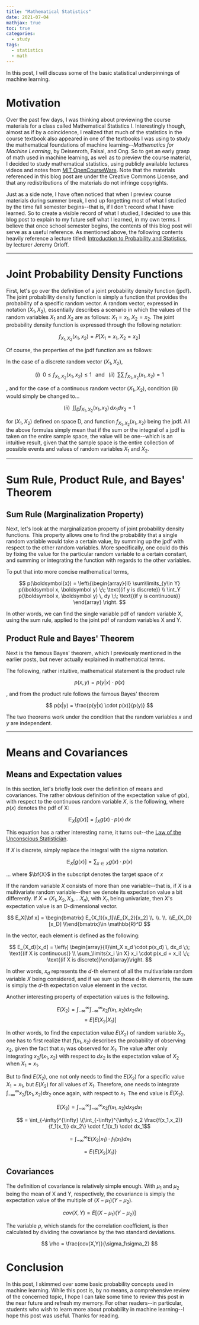 ```yaml
---
title: "Mathematical Statistics"
date: 2021-07-04
mathjax: true
toc: true
categories:
  - study
tags:
  - statistics
  - math
---
```



In this post, I will discuss some of the basic statistical underpinnings of machine learning. 

# Motivation

Over the past few days, I was thinking about previewing the course materials for a class called Mathematical Statistics I. Interestingly though, almost as if by a coincidence, I realized that much of the statistics in the course textbook also appeared in one of the textbooks I was using to study the mathematical foundations of machine learning--*Mathematics for Machine Learning*, by Deisenroth, Faisal, and Ong. So to get an early grasp of math used in machine learning, as well as to preview the course material, I decided to study mathematical statistics, using publicly available lectures videos and notes from [MIT OpenCourseWare](https://ocw.mit.edu/index.htm). Note that the materials referenced in this blog post are under the Creative Commons License, and that any redistributions of the materials do not infringe copyrights.

Just as a side note, I have often noticed that when I preview course materials during summer break, I end up forgetting most of what I studied by the time fall semester begins--that is, if I don't record what I have learned. So to create a visible record of what I studied, I decided to use this blog post to explain to my future self what I learned, in my own terms. I believe that once school semester begins, the contents of this blog post will serve as a useful reference. As mentioned above, the following contents heavily reference a lecture titled: [Introduction to Probability and Statistics](https://ocw.mit.edu/courses/mathematics/18-655-mathematical-statistics-spring-2016/lecture-notes/), by lecturer Jeremy Orloff. 







***
# Joint Probability Density Functions



First, let's go over the definition of a joint probability density function (jpdf). The joint probability density function is simply a function that provides the probability of a specific random vector. A random vector, expressed in notation $(X_1, X_2)$, essentially describes a scenario in which the values of the random variables $X_1$ and $X_2$ are as follows: $X_1 = x_1$, $X_2 = x_2$. The joint probability density function is expressed through the following notation:


$$ f_{X_1, X_2} (x_1, x_2) = P[X_1 = x_1, X_2 = x_2] $$

Of course, the properties of the jpdf function are as follows:

In the case of a discrete random vector $(X_1, X_2)$,

$$ (i)\;\; 0\leq f_{X_1, X_2} (x_1, x_2) \leq 1 \;\;\; \text{and} \;\;\; (ii) \;\; \sum\sum \; f_{X_1, X_2} (x_1, x_2) = 1 $$ 

, and for the case of a continuous random vector $(X_1, X_2)$, condition (ii) would simply be changed to... 

$$ (ii) \;\; \int \int_D f_{X_1, X_2}(x_1, x_2) \,dx_1dx_2 = 1 $$

for $(X_1,X_2)$ defined on space D, and function $f_{X_1,X_2} (x_1, x_2)$ being the jpdf. All the above formulas simply mean that if the sum or the integral of a jpdf is taken on the entire sample space, the value will be one--which is an intuitive result, given that the sample space is the entire collection of possible events and values of random variables $X_1 \text{ and } X_2$.






***
# Sum Rule, Product Rule, and Bayes' Theorem

## Sum Rule (Marginalization Property)

Next, let's look at the marginalization property of joint probability density functions. This property allows one to find the probability that a single random variable would take a certain value, by summing up the jpdf with respect to the other random variables. More specifically, one could do this by fixing the value for the particular random variable to a certain constant, and summing or integrating the function with regards to the other variables. 



To put that into more concise mathematical terms, 


$$
p(\boldsymbol{x}) = \left\{\begin{array}{ll} \sum\limits_{y\in Y} p(\boldsymbol x, \boldsymbol y) \;\; \text{(if y is discrete)} \\ \int_Y p(\boldsymbol x, \boldsymbol y) \, dy \;\; \text{(if y is continuous)}
\end{array} \right.
$$

In other words, we can find the single variable pdf of random variable X, using the sum rule, applied to the joint pdf of random variables X and Y. 

## Product Rule and Bayes' Theorem

Next is the famous Bayes' theorem, which I previously mentioned in the earlier posts, but never actually explained in mathematical terms. 

The following, rather intuitive, mathematical statement is the product rule

$$ p(x,y) = p(y|x) \cdot p(x) $$ 

, and from the product rule follows the famous Bayes' theorem

$$ p(x|y) = \frac{p(y|x) \cdot p(x)}{p(y)} $$

The two theorems work under the condition that the random variables $x$ and $y$ are independent. 

***
# Means and Covariances

## Means and Expectation values

In this section, let's briefly look over the definition of means and covariances. The rather obvious definition of the expectation value of $g(x)$, with respect to the continuous random variable $X$, is the following, where $p(x)$ denotes the pdf of X: 

$$ \mathbb{E}_X[g(x)] = \int_X g(x) \cdot p(x) \, dx $$

This equation has a rather interesting name, it turns out--the [Law of the Unconscious Statistician](https://en.wikipedia.org/wiki/Law_of_the_unconscious_statistician).

If $X$ is discrete, simply replace the integral with the sigma notation. 

$$ \mathbb{E}_X[g(x)] = \sum_{x \in X} g(x) \cdot p(x) $$

... where $\bf{X}$ in the subscript denotes the target space of $x$

If the random variable $X$ consists of more than one variable--that is, if $X$ is a multivariate random variable--then we denote its expectation value a bit differently. If $X = (X_1, X_2, X_3, ... X_n)$, with $X_n$ being univariate, then $X$'s expectation value is an D-dimensional vector. 

$$ E_X[\bf x] = \begin{bmatrix} E_{X_1}[x_1]\\E_{X_2}[x_2] \\. \\. \\. \\E_{X_D}[x_D] \\\end{bmatrix}\in \mathbb{R}^D $$

In the vector, each element is defined as the following: 


$$
E_{X_d}[x_d] = \left\{
\begin{array}{ll}\int_X x_d \cdot p(x_d) \, dx_d \;\; \text{(if X is continuous)} \\ \sum_\limits{x_i \in X} x_i \cdot p(x_d = x_i) \;\; \text{(if X is discrete)}\end{array}\right.
$$



In other words, $x_d$ represents the *d*-th element of all the multivariate random variable $X$ being considered, and if we sum up those d-th elements, the sum is simply the *d*-th expectation value element in the vector.

Another interesting property of expectation values is the following.

$$ E(X_2) = \int_{-\infty}^\infty\int_{-\infty}^\infty x_2f(x_1,x_2) dx_2dx_1$$
$$ = E[E(X_2|X_1)] $$

In other words, to find the expectation value $E(X_2)$ of random variable $X_2$, one has to first realize that $f(x_1,x_2)$ describes the probability of observing $x_2$, given the fact that $x_1$ was observed for $X_1$. The value after only integrating $x_2f(x_1,x_2)$ with respect to $dx_2$ is the expectation value of $X_2$ when $X_1=x_1$. 

But to find $E(X_2)$, one not only needs to find the $E(X_2)$ for a specific value $X_1 = x_1$, but $E(X_2)$ for all values of  $X_1$. Therefore, one needs to integrate $\int_{-\infty}^\infty x_2f(x_1,x_2) dx_2$ once again, with respect to $x_1$. The end value is $E(X_2)$. 



$$ E(X_2) = \int_{-\infty}^\infty\int_{-\infty}^\infty x_2f(x_1,x_2) dx_2dx_1 $$

$$ = \int_{-\infty}^{\infty} \{\int_{-\infty}^{\infty} x_2 \frac{f(x_1,x_2)}{f_1(x_1)} dx_2\} \cdot f_1(x_1) \cdot dx_1$$

$$ = \int_{-\infty}^{\infty} E(X_2 | x_1) \cdot f_1(x_1) dx_1 $$

$$ = E\{E(X_2 | X_1)\} $$

## Covariances

The definition of covariance is relatively simple enough. With $\mu_1$ and $\mu_2$ being the mean of X and Y, respectively, the covariance is simply the expectation value of the multiple of $(X-\mu_1)(Y-\mu_2)$.

$$ cov(X,Y) = E[(X-\mu_1)(Y-\mu_2)]$$ 

The variable $\rho$, which stands for the correlation coefficient, is then calculated by dividing the covariance by the two standard deviations. 

$$ \rho = \frac{cov(X,Y)}{\sigma_1\sigma_2} $$ 

# Conclusion

In this post, I skimmed over some basic probability concepts used in machine learning. While this post is, by no means, a comprehensive review of the concerned topic, I hope I can take some time to review this post in the near future and refresh my memory. For other readers--in particular, students who wish to learn more about probability in machine learning--I hope this post was useful. Thanks for reading. 

